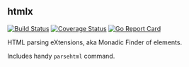 ## htmlx

[![Build Status](https://github.com/wkhere/htmlx/workflows/Go/badge.svg?branch=master)](https://github.com/wkhere/htmlx/actions/workflows/go.yml)
[![Coverage Status](https://coveralls.io/repos/github/wkhere/htmlx/badge.svg?branch=master)](https://coveralls.io/github/wkhere/htmlx?branch=master)
[![Go Report Card](https://goreportcard.com/badge/github.com/wkhere/htmlx)](https://goreportcard.com/report/github.com/wkhere/htmlx)

HTML parsing eXtensions, aka Monadic Finder of elements.

Includes handy `parsehtml` command.

